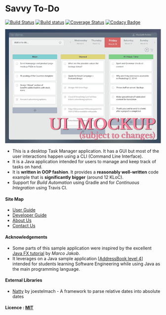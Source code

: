 # Savvy To-Do

[![Build Status](https://travis-ci.org/CS2103JAN2017-F12-B1/main.svg?branch=master)](https://travis-ci.org/CS2103JAN2017-F12-B1/main)
[![Build status](https://ci.appveyor.com/api/projects/status/3trsa89ro8uvhaah/branch/master?svg=true)](https://ci.appveyor.com/project/yeejfe/main/branch/master)
[![Coverage Status](https://coveralls.io/repos/github/CS2103JAN2017-F12-B1/main/badge.svg?branch=master)](https://coveralls.io/github/CS2103JAN2017-F12-B1/main?branch=master)
[![Codacy Badge](https://api.codacy.com/project/badge/Grade/e4a7af777828437db063e09c823cc8e2)](https://www.codacy.com/app/CS2103JAN2017-F12/main?utm_source=github.com&amp;utm_medium=referral&amp;utm_content=CS2103JAN2017-F12-B1/main&amp;utm_campaign=Badge_Grade)

<img src="docs/images/Ui.png" width="600"><br>

* This is a desktop Task Manager application. It has a GUI but most of the user interactions happen using
  a CLI (Command Line Interface).
* It is a Java application intended for users to manage and keep track of tasks on hand.
* It is **written in OOP fashion**. It provides a **reasonably well-written** code example that is
  **significantly bigger** (around 12 KLoC).
* Support for *Build Automation* using Gradle and for *Continuous Integration* using Travis CI.

#### Site Map
* [User Guide](docs/UserGuide.md)
* [Developer Guide](docs/DeveloperGuide.md)
* [About Us](docs/AboutUs.md)
* [Contact Us](docs/ContactUs.md)


#### Acknowledgements

* Some parts of this sample application were inspired by the excellent
  [Java FX tutorial](http://code.makery.ch/library/javafx-8-tutorial/) by *Marco Jakob*.
* It leverages on a Java sample application [[AddressBook level 4](https://github.com/se-edu/addressbook-level4)] intended for students learning Software Engineering while using Java as the main programming language.

#### External Libraries
* [Natty](http://natty.joestelmach.com/) by joestelmach - A framework to parse relative dates into absolute dates

#### Licence : [MIT](LICENSE)
